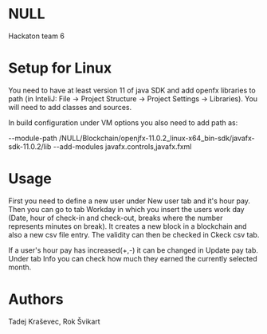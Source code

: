 # NULL
Hackaton team 6

# Setup for Linux
You need to have at least version 11 of java SDK and add openfx libraries to path (in InteliJ: File -> Project Structure -> Project Settings -> Libraries). You will need to add classes and sources.

In build configuration under VM options you also need to add path as:

--module-path <pathToProject>/NULL/Blockchain/openjfx-11.0.2_linux-x64_bin-sdk/javafx-sdk-11.0.2/lib --add-modules javafx.controls,javafx.fxml
  
# Usage
First you need to define a new user under New user tab and it's hour pay.
Then you can go to tab Workday in which you insert the users work day (Date, hour of check-in and check-out, breaks where the number represents minutes on break). It creates a new block in a blockchain and also a new csv file entry. The validity can then be checked in Ckeck csv tab.

If a user's hour pay has increased(+,-) it can be changed in Update pay tab. Under tab Info you can check how much they earned the currently selected month.

# Authors
Tadej Kraševec, Rok Švikart
